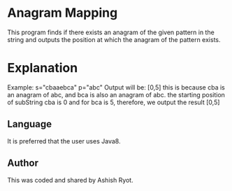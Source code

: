 # Anagram Mapping

This program finds if there exists an anagram of the given pattern in the string and outputs the position at which the anagram of the pattern exists.


# Explanation

Example:
s="cbaaebca"		p="abc"
Output will be: [0,5]
this is because cba is an anagram of abc,
and bca is also an anagram of abc.
the starting position of subString cba is 0 and for bca is 5, therefore, we output the result [0,5]


## Language
It is preferred that the user uses Java8.

## Author
This was coded and shared by Ashish Ryot.

